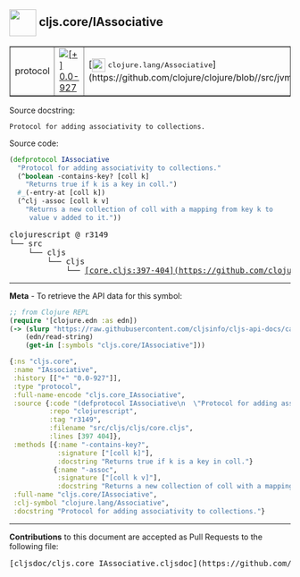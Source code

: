 ## <img width="48px" valign="middle" src="http://i.imgur.com/Hi20huC.png"> cljs.core/IAssociative

 <table border="1">
<tr>

<td>protocol</td>
<td><a href="https://github.com/cljsinfo/cljs-api-docs/tree/0.0-927"><img valign="middle" alt="[+] 0.0-927" src="https://img.shields.io/badge/+-0.0--927-lightgrey.svg"></a> </td>
<td>
[<img height="24px" valign="middle" src="http://i.imgur.com/1GjPKvB.png"> <samp>clojure.lang/Associative</samp>](https://github.com/clojure/clojure/blob//src/jvm/clojure/lang/Associative.java)
</td>
</tr>
</table>





Source docstring:

```
Protocol for adding associativity to collections.
```

Source code:

```clj
(defprotocol IAssociative
  "Protocol for adding associativity to collections."
  (^boolean -contains-key? [coll k]
    "Returns true if k is a key in coll.")
  #_(-entry-at [coll k])
  (^clj -assoc [coll k v]
    "Returns a new collection of coll with a mapping from key k to
     value v added to it."))
```

 <pre>
clojurescript @ r3149
└── src
    └── cljs
        └── cljs
            └── <ins>[core.cljs:397-404](https://github.com/clojure/clojurescript/blob/r3149/src/cljs/cljs/core.cljs#L397-L404)</ins>
</pre>


---

__Meta__ - To retrieve the API data for this symbol:

```clj
;; from Clojure REPL
(require '[clojure.edn :as edn])
(-> (slurp "https://raw.githubusercontent.com/cljsinfo/cljs-api-docs/catalog/cljs-api.edn")
    (edn/read-string)
    (get-in [:symbols "cljs.core/IAssociative"]))
```

```clj
{:ns "cljs.core",
 :name "IAssociative",
 :history [["+" "0.0-927"]],
 :type "protocol",
 :full-name-encode "cljs.core_IAssociative",
 :source {:code "(defprotocol IAssociative\n  \"Protocol for adding associativity to collections.\"\n  (^boolean -contains-key? [coll k]\n    \"Returns true if k is a key in coll.\")\n  #_(-entry-at [coll k])\n  (^clj -assoc [coll k v]\n    \"Returns a new collection of coll with a mapping from key k to\n     value v added to it.\"))",
          :repo "clojurescript",
          :tag "r3149",
          :filename "src/cljs/cljs/core.cljs",
          :lines [397 404]},
 :methods [{:name "-contains-key?",
            :signature ["[coll k]"],
            :docstring "Returns true if k is a key in coll."}
           {:name "-assoc",
            :signature ["[coll k v]"],
            :docstring "Returns a new collection of coll with a mapping from key k to\n     value v added to it."}],
 :full-name "cljs.core/IAssociative",
 :clj-symbol "clojure.lang/Associative",
 :docstring "Protocol for adding associativity to collections."}

```

---

__Contributions__ to this document are accepted as Pull Requests to the following file:

 <pre>
[cljsdoc/cljs.core_IAssociative.cljsdoc](https://github.com/cljsinfo/cljs-api-docs/blob/master/cljsdoc/cljs.core_IAssociative.cljsdoc)
</pre>

